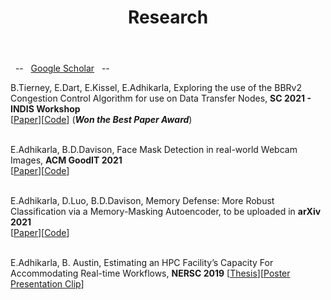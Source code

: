 ﻿---
title: "Research"
permalink: /research/
author_profile: true
---


&nbsp; -- &nbsp; [Google Scholar](https://scholar.google.com/citations?hl=en&user=k3BMw_QAAAAJ) &nbsp; -- &nbsp;

B.Tierney, E.Dart, E.Kissel, E.Adhikarla, Exploring the use of the BBRv2 Congestion Control Algorithm for use on Data Transfer Nodes, **SC 2021 - INDIS Workshop**\
[[Paper](https://ieeexplore.ieee.org/stamp/stamp.jsp?tp=&arnumber=9652571f)][[Code](https://github.com/esnet/testing-harness)] (<i>**Won the Best Paper Award**</i>)<br><br>
<!-- [Paper][[Code](https://github.com/esnet/testing-harness)] (<i>Accepted, to be added soon!</i>)<br><br> -->


E.Adhikarla, B.D.Davison, Face Mask Detection in real-world Webcam Images, **ACM GoodIT 2021**\
[[Paper](https://dl.acm.org/doi/pdf/10.1145/3462203.3475903)][[Code](https://github.com/eashanadhikarla/wfm)]<br><br>


E.Adhikarla, D.Luo, B.D.Davison, Memory Defense: More Robust Classification
via a Memory-Masking Autoencoder, to be uploaded in **arXiv 2021**\
[[Paper](https://arxiv.org/pdf/2202.02595.pdf)][[Code](https://github.com/eashanadhikarla/MemoryDef)]<br><br>
<!-- [Paper][[Code](https://github.com/eashanadhikarla/MemoryDef)]<br><br> -->


E.Adhikarla, B. Austin, Estimating an HPC Facility’s Capacity For Accommodating
Real-time Workflows, **NERSC 2019** [[Thesis](https://eashanadhikarla.github.io/files/thesis-internship.pdf)][[Poster Presentation Clip](https://cs.lbl.gov/news-media/news/2019/summer-student-researchers-wrap-up/)]<br><br>


<!-- [Active Reseach](#active) &nbsp; &nbsp; - &nbsp; &nbsp; [Publications](#pubs) &nbsp; &nbsp; - &nbsp; &nbsp; [Google Scholar](https://scholar.google.com/citations?user=lQ4Yvs4AAAAJ) -->

<!-- <h2 id="active">
Active Research
</h2> -->

<!-- #### Working Papers

* "[Lockdowns and Innovation: Evidence from 1918 Flu Pandemic](https://www.nber.org/papers/w28152)" (with [Enrico Berkes][eberkes], [Olivier Deschênes][odeschenes], [Ruben Gaetani][ruben], and [Jeff Lin][jlin]). NBER Working Paper 28152 (2020). Revision requested at *Review of Economics and Statistics* (short paper).


#### Selected Works in Progress

* "Driving, Dropouts, and Drive-throughs: Mobility Restrictions and Teen Outcomes" (with [Valerie Bostwick][vkb]). *Draft coming soon!*

* "Modal Choice and Income in Mexico City" (with [Paulina Oliva][poliva] and [Danae Hernández-Cortés][dhc]).

* "Climate, Innovation, and Adaptation" (with [Enrico Berkes][eberkes], [Olivier Deschênes][odeschenes], and [Jeff Lin][jlin]).

* "The Racial Commuting Gap since 1980" (with [Devin Michelle Bunten][dmb], [Ellen Fu][exf], and [Lyndsey Rolheiser][lar]). *Draft coming soon!*


<h2 id="pubs">
Publications
</h2> -->

<!-- #### Peer-Reviewed Publications in Economics -->
